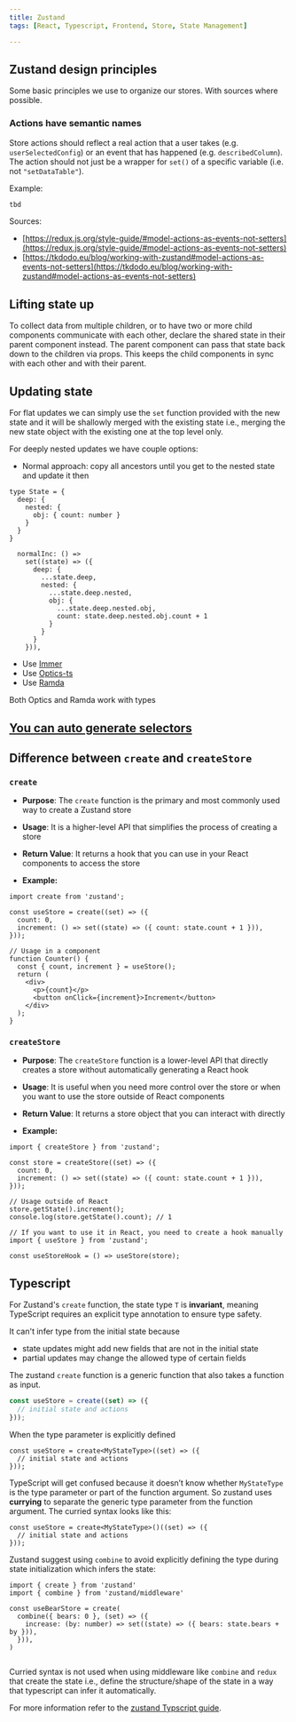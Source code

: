 ```yaml
---
title: Zustand
tags: [React, Typescript, Frontend, Store, State Management]

---
```



## Zustand design principles

Some basic principles we use to organize our stores. With sources where possible.

### Actions have semantic names

Store actions should reflect a real action that a user takes (e.g. `userSelectedConfig`)
or an event that has happened (e.g. `describedColumn`). The action should not just be a wrapper
for `set()` of a specific variable (i.e. not `"setDataTable"`).

Example:

```js
tbd
```

Sources:

- [https://redux.js.org/style-guide/#model-actions-as-events-not-setters](https://redux.js.org/style-guide/#model-actions-as-events-not-setters)
- [https://tkdodo.eu/blog/working-with-zustand#model-actions-as-events-not-setters](https://tkdodo.eu/blog/working-with-zustand#model-actions-as-events-not-setters)

## Lifting state up

To collect data from multiple children, or to have two or more child components communicate with each other, declare the shared state in their parent component instead. The parent component can pass that state back down to the children via props. This keeps the child components in sync with each other and with their parent.

## Updating state

For flat updates we can simply use the `set` function provided with the new state and it will be shallowly merged with the existing state i.e., merging the new state object with the existing one at the top level only.

For deeply nested updates we have couple options:
- Normal approach: copy all ancestors until you get to the nested state and update it then

```JS
type State = {
  deep: {
    nested: {
      obj: { count: number }
    }
  }
}

  normalInc: () =>
    set((state) => ({
      deep: {
        ...state.deep,
        nested: {
          ...state.deep.nested,
          obj: {
            ...state.deep.nested.obj,
            count: state.deep.nested.obj.count + 1
          }
        }
      }
    })),

```

- Use [Immer](https://github.com/immerjs/immer)
- Use [Optics-ts](https://github.com/akheron/optics-ts/)
- Use [Ramda](https://ramdajs.com/)

Both Optics and Ramda work with types

## [You can auto generate selectors](https://zustand.docs.pmnd.rs/guides/auto-generating-selectors)


## Difference between `create` and `createStore`

### `create`

- **Purpose**: The `create` function is the primary and most commonly used way to create a Zustand store
    
- **Usage**: It is a higher-level API that simplifies the process of creating a store
    
- **Return Value**: It returns a hook that you can use in your React components to access the store
- **Example:**
```JS
import create from 'zustand';

const useStore = create((set) => ({
  count: 0,
  increment: () => set((state) => ({ count: state.count + 1 })),
}));

// Usage in a component
function Counter() {
  const { count, increment } = useStore();
  return (
    <div>
      <p>{count}</p>
      <button onClick={increment}>Increment</button>
    </div>
  );
}
```


### `createStore`

- **Purpose**: The `createStore` function is a lower-level API that directly creates a store without automatically generating a React hook
    
- **Usage**: It is useful when you need more control over the store or when you want to use the store outside of React components
    
- **Return Value**: It returns a store object that you can interact with directly
- **Example:**
```JS
import { createStore } from 'zustand';

const store = createStore((set) => ({
  count: 0,
  increment: () => set((state) => ({ count: state.count + 1 })),
}));

// Usage outside of React
store.getState().increment();
console.log(store.getState().count); // 1

// If you want to use it in React, you need to create a hook manually
import { useStore } from 'zustand';

const useStoreHook = () => useStore(store);
```


## Typescript

For Zustand's `create` function, the state type `T` is **invariant**, meaning TypeScript requires an explicit type annotation to ensure type safety.

It can't infer type from the initial state because
- state updates might add new fields that are not in the initial state
- partial updates may change the allowed type of certain fields

The zustand `create` function is a generic function that also takes a function as input. 
```ts
const useStore = create((set) => ({
  // initial state and actions
}));
```

When the type parameter is explicitly defined

```TS
const useStore = create<MyStateType>((set) => ({
  // initial state and actions
}));
```

TypeScript will get confused because it doesn’t know whether `MyStateType` is the type parameter or part of the function argument. 
So zustand uses **currying** to separate the generic type parameter from the function argument. The curried syntax looks like this:

```TS
const useStore = create<MyStateType>()((set) => ({
  // initial state and actions
}));
```


Zustand suggest using `combine` to avoid explicitly defining the type during state initialization which infers the state:

```TS
import { create } from 'zustand'
import { combine } from 'zustand/middleware'

const useBearStore = create(
  combine({ bears: 0 }, (set) => ({
    increase: (by: number) => set((state) => ({ bears: state.bears + by })),
  })),
)


```

Curried syntax is not used when using middleware like `combine` and `redux` that create the state i.e., define the structure/shape of the state in a way that typescript can infer it automatically.

For more information refer to the [zustand Typscript guide](https://zustand.docs.pmnd.rs/guides/typescript).
